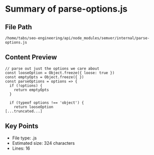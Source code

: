 # Summary of parse-options.js
  
## File Path
`/home/tabs/seo-engineering/api/node_modules/semver/internal/parse-options.js`

## Content Preview
```
// parse out just the options we care about
const looseOption = Object.freeze({ loose: true })
const emptyOpts = Object.freeze({ })
const parseOptions = options => {
  if (!options) {
    return emptyOpts
  }

  if (typeof options !== 'object') {
    return looseOption
[...truncated...]
```

## Key Points
- File type: .js
- Estimated size: 324 characters
- Lines: 16

